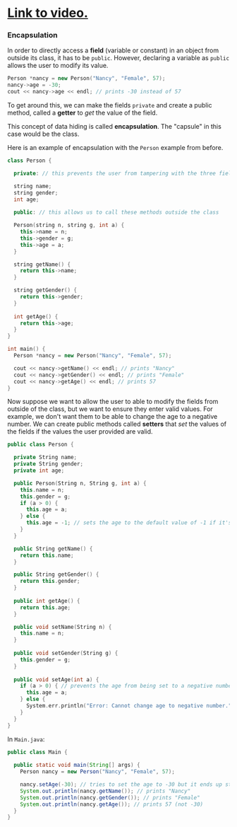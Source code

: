 # [Link to video.](https://www.youtube.com/watch?v=KN07rl16w2M&list=PLVD25niNi0Bklbh7Po--kFFLXFxxoIDUJ&index=23)

### Encapsulation

In order to directly access a **field** (variable or constant) in an object from outside its class, it has to be `public`. However, declaring a variable as `public` allows the user to modify its value. 

```cpp
Person *nancy = new Person("Nancy", "Female", 57);
nancy->age = -30;
cout << nancy->age << endl; // prints -30 instead of 57
```

To get around this, we can make the fields `private` and create a public method, called a **getter** to *get* the value of the field.

This concept of data hiding is called **encapsulation**. The "capsule" in this case would be the class.

Here is an example of encapsulation with the `Person` example from before.

```cpp
class Person {

  private: // this prevents the user from tampering with the three fields

  string name; 
  string gender;
  int age;
  
  public: // this allows us to call these methods outside the class

  Person(string n, string g, int a) {
    this->name = n;
    this->gender = g;
    this->age = a;
  }

  string getName() {
    return this->name;
  }

  string getGender() {
    return this->gender;
  }
	
  int getAge() {
    return this->age;
  }
} 

int main() {
  Person *nancy = new Person("Nancy", "Female", 57);

  cout << nancy->getName() << endl; // prints "Nancy"
  cout << nancy->getGender() << endl; // prints "Female"
  cout << nancy->getAge() << endl; // prints 57
} 
```

Now suppose we want to allow the user to able to modify the fields from outside of the class, but we want to ensure they enter valid values. For example, we don't want them to be able to change the age to a negative number. We can create public methods called **setters** that *set* the values of the fields if the values the user provided are valid.


```cpp
public class Person {

  private String name;
  private String gender;
  private int age;

  public Person(String n, String g, int a) {
    this.name = n;
    this.gender = g;
    if (a > 0) { 
      this.age = a;
    } else {
      this.age = -1; // sets the age to the default value of -1 if it's negative
    }
  }

  public String getName() {
    return this.name;
  }

  public String getGender() {
    return this.gender;
  }
	
  public int getAge() {
    return this.age;
  }

  public void setName(String n) {
    this.name = n;
  }
	
  public void setGender(String g) {
    this.gender = g;
  }
	
  public void setAge(int a) {
    if (a > 0) { // prevents the age from being set to a negative number
      this.age = a;
    } else {
      System.err.println("Error: Cannot change age to negative number.");
    }
  }
} 
```

In `Main.java`:

```java
public class Main {
	
  public static void main(String[] args) {
    Person nancy = new Person("Nancy", "Female", 57);

    nancy.setAge(-30); // tries to set the age to -30 but it ends up staying at 57
    System.out.println(nancy.getName()); // prints "Nancy"
    System.out.println(nancy.getGender()); // prints "Female"
    System.out.println(nancy.getAge()); // prints 57 (not -30)
  }
} 
```

